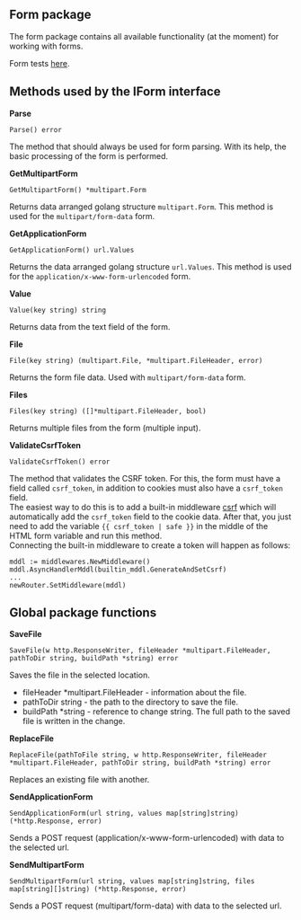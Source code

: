 ## Form package
The form package contains all available functionality (at the moment) for working with forms.

Form tests [here](https://github.com/uwine4850/foozy/tree/master/tests/formtest).

## Methods used by the IForm interface
__Parse__
```
Parse() error
```
The method that should always be used for form parsing. With its help, the basic processing of the form is performed.

__GetMultipartForm__
```
GetMultipartForm() *multipart.Form
```
Returns data arranged golang structure ``multipart.Form``. This method is used for the ``multipart/form-data`` form.

__GetApplicationForm__
```
GetApplicationForm() url.Values
```
Returns the data arranged golang structure ``url.Values``. This method is used for the ``application/x-www-form-urlencoded`` form.

__Value__
```
Value(key string) string
```
Returns data from the text field of the form.

__File__
```
File(key string) (multipart.File, *multipart.FileHeader, error)
```
Returns the form file data. Used with ``multipart/form-data`` form.

__Files__
```
Files(key string) ([]*multipart.FileHeader, bool)
```
Returns multiple files from the form (multiple input).

__ValidateCsrfToken__
```
ValidateCsrfToken() error
```
The method that validates the CSRF token. For this, the form must have a field called ``csrf_token``, in addition to cookies
must also have a ``csrf_token`` field.<br>
The easiest way to do this is to add a built-in middleware [csrf](https://github.com/uwine4850/foozy/blob/master/docs/en/builtin/builtin_mddl/csrf.md) which will automatically add the ``csrf_token`` field to the cookie data.
After that, you just need to add the variable ``{{ csrf_token | safe }}`` in the middle of the HTML form variable and run this method.<br>
Connecting the built-in middleware to create a token will happen as follows:
```
mddl := middlewares.NewMiddleware()
mddl.AsyncHandlerMddl(builtin_mddl.GenerateAndSetCsrf)
...
newRouter.SetMiddleware(mddl)
```

## Global package functions

__SaveFile__
```
SaveFile(w http.ResponseWriter, fileHeader *multipart.FileHeader, pathToDir string, buildPath *string) error
```
Saves the file in the selected location.
* fileHeader *multipart.FileHeader - information about the file.
* pathToDir string - the path to the directory to save the file.
* buildPath *string - reference to change string. The full path to the saved file is written in the change.

__ReplaceFile__
```
ReplaceFile(pathToFile string, w http.ResponseWriter, fileHeader *multipart.FileHeader, pathToDir string, buildPath *string) error
```
Replaces an existing file with another.

__SendApplicationForm__
```
SendApplicationForm(url string, values map[string]string) (*http.Response, error)
```
Sends a POST request (application/x-www-form-urlencoded) with data to the selected url.

__SendMultipartForm__
```
SendMultipartForm(url string, values map[string]string, files map[string][]string) (*http.Response, error)
```
Sends a POST request (multipart/form-data) with data to the selected url.
